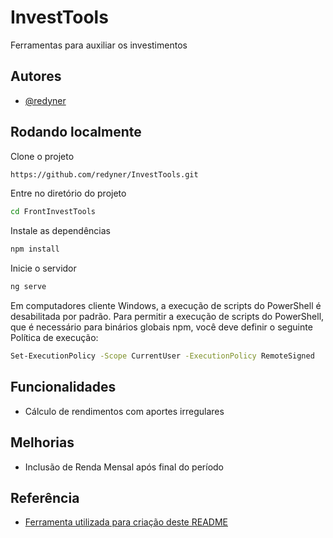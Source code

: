 
# InvestTools

Ferramentas para auxiliar os investimentos


## Autores

- [@redyner](https://github.com/redyner)


## Rodando localmente

Clone o projeto

```bash
https://github.com/redyner/InvestTools.git
```

Entre no diretório do projeto

```bash
cd FrontInvestTools
```

Instale as dependências

```bash
npm install
```

Inicie o servidor

```bash
ng serve
```

Em computadores cliente Windows, a execução de scripts do PowerShell é desabilitada por padrão. Para permitir a execução de scripts do PowerShell, que é necessário para binários globais npm, você deve definir o seguinte Política de execução:

```bash
Set-ExecutionPolicy -Scope CurrentUser -ExecutionPolicy RemoteSigned
```
## Funcionalidades

- Cálculo de rendimentos com aportes irregulares


## Melhorias

- Inclusão de Renda Mensal após final do período

## Referência

 - [Ferramenta utilizada para criação deste README](https://readme.so/pt)